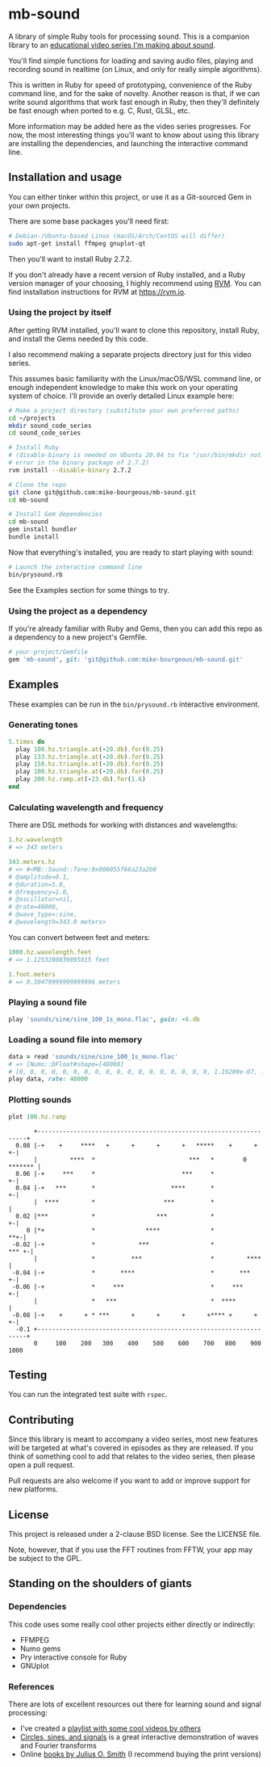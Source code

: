 # mb-sound

A library of simple Ruby tools for processing sound.  This is a companion
library to an [educational video series I'm making about sound][0].

You'll find simple functions for loading and saving audio files, playing and
recording sound in realtime (on Linux, and only for really simple algorithms).

This is written in Ruby for speed of prototyping, convenience of the Ruby
command line, and for the sake of novelty.  Another reason is that, if we can
write sound algorithms that work fast enough in Ruby, then they'll definitely
be fast enough when ported to e.g. C, Rust, GLSL, etc.

More information may be added here as the video series progresses.  For now,
the most interesting things you'll want to know about using this library are
installing the dependencies, and launching the interactive command line.

## Installation and usage

You can either tinker within this project, or use it as a Git-sourced Gem in
your own projects.

There are some base packages you'll need first:

```bash
# Debian-/Ubuntu-based Linux (macOS/Arch/CentOS will differ)
sudo apt-get install ffmpeg gnuplot-qt
```

Then you'll want to install Ruby 2.7.2.

If you don't already have a recent version of Ruby installed, and a Ruby version
manager of your choosing, I highly recommend using [RVM](https://rvm.io).  You
can find installation instructions for RVM at https://rvm.io.

### Using the project by itself

After getting RVM installed, you'll want to clone this repository, install
Ruby, and install the Gems needed by this code.

I also recommend making a separate projects directory just for this video
series.

This assumes basic familiarity with the Linux/macOS/WSL command line, or enough
independent knowledge to make this work on your operating system of choice.
I'll provide an overly detailed Linux example here:

```bash
# Make a project directory (substitute your own preferred paths)
cd ~/projects
mkdir sound_code_series
cd sound_code_series

# Install Ruby
# (disable-binary is needed on Ubuntu 20.04 to fix "/usr/bin/mkdir not found"
# error in the binary package of 2.7.2)
rvm install --disable-binary 2.7.2

# Clone the repo
git clone git@github.com:mike-bourgeous/mb-sound.git
cd mb-sound

# Install Gem dependencies
cd mb-sound
gem install bundler
bundle install
```

Now that everything's installed, you are ready to start playing with sound:

```bash
# Launch the interactive command line
bin/prysound.rb
```

See the Examples section for some things to try.


### Using the project as a dependency

If you're already familiar with Ruby and Gems, then you can add this repo as a
dependency to a new project's Gemfile.

```ruby
# your-project/Gemfile
gem 'mb-sound', git: 'git@github.com:mike-bourgeous/mb-sound.git'
```

## Examples

These examples can be run in the `bin/prysound.rb` interactive environment.

### Generating tones

```ruby
5.times do
  play 100.hz.triangle.at(-20.db).for(0.25)
  play 133.hz.triangle.at(-20.db).for(0.25)
  play 150.hz.triangle.at(-20.db).for(0.25)
  play 100.hz.triangle.at(-20.db).for(0.25)
  play 200.hz.ramp.at(-23.db).for(1.6)
end
```

### Calculating wavelength and frequency

There are DSL methods for working with distances and wavelengths:

```ruby
1.hz.wavelength
# => 343 meters

343.meters.hz
# => #<MB::Sound::Tone:0x000055f66a23a2b0
# @amplitude=0.1,
# @duration=5.0,
# @frequency=1.0,
# @oscillator=nil,
# @rate=48000,
# @wave_type=:sine,
# @wavelength=343.0 meters>
```

You can convert between feet and meters:

```ruby
1000.hz.wavelength.feet
# => 1.1253280839895015 feet

1.foot.meters
# => 0.30479999999999996 meters
```

### Playing a sound file

```ruby
play 'sounds/sine/sine_100_1s_mono.flac', gain: -6.db
```

### Loading a sound file into memory

```ruby
data = read 'sounds/sine/sine_100_1s_mono.flac'
# => [Numo::DFloat#shape=[48000]
# [0, 0, 0, 0, 0, 0, 0, 0, 0, 0, 0, 0, 0, 0, 0, 0, 0, 0, 1.19209e-07, ...]]
play data, rate: 48000
```

### Plotting sounds

```ruby
plot 100.hz.ramp
```

```
       +-------------------------------------------------------------------+
  0.08 |-+    +     ****   +      +      +      +   *****    +      +    +-|
       |         ****  *                          ***   *        0 ******* |
  0.06 |-+     ***     *                        ***     *                +-|
  0.04 |-+   ***       *                     ****       *                +-|
       |  ****         *                   ***          *                  |
  0.02 |***            *                 ***            *                +-|
     0 |*+             *              ****              *              **+-|
 -0.02 |-+             *            ***                 *            *** +-|
       |               *          ***                   *         ****     |
 -0.04 |-+             *       ****                     *       ***      +-|
 -0.06 |-+             *     ***                        *     ***        +-|
       |               *   ***                          *  ****            |
 -0.08 |-+    +      + * ***      +      +      +      +**** +      +    +-|
  -0.1 +-------------------------------------------------------------------+
       0     100    200   300    400    500    600    700   800    900    1000
```

## Testing

You can run the integrated test suite with `rspec`.

## Contributing

Since this library is meant to accompany a video series, most new features will
be targeted at what's covered in episodes as they are released.  If you think of
something cool to add that relates to the video series, then please open a pull
request.

Pull requests are also welcome if you want to add or improve support for new
platforms.

## License

This project is released under a 2-clause BSD license.  See the LICENSE file.

Note, however, that if you use the FFT routines from FFTW, your app may be
subject to the GPL.

## Standing on the shoulders of giants

### Dependencies

This code uses some really cool other projects either directly or indirectly:

- FFMPEG
- Numo gems
- Pry interactive console for Ruby
- GNUplot

### References

There are lots of excellent resources out there for learning sound and signal
processing:

- I've created a [playlist with some cool videos by others][1]
- [Circles, sines, and signals][2] is a great interactive demonstration of
  waves and Fourier transforms
- Online [books by Julius O. Smith][3] (I recommend buying the print versions)


[0]: https://www.youtube.com/playlist?list=PLpRqC8LaADXnwve3e8gI239eDNRO3Nhya
[1]: https://www.youtube.com/playlist?list=PLpRqC8LaADXlYhKRTwSpdW3ineaQnM9zK
[2]: https://jackschaedler.github.io/circles-sines-signals/
[3]: https://ccrma.stanford.edu/~jos/#books
